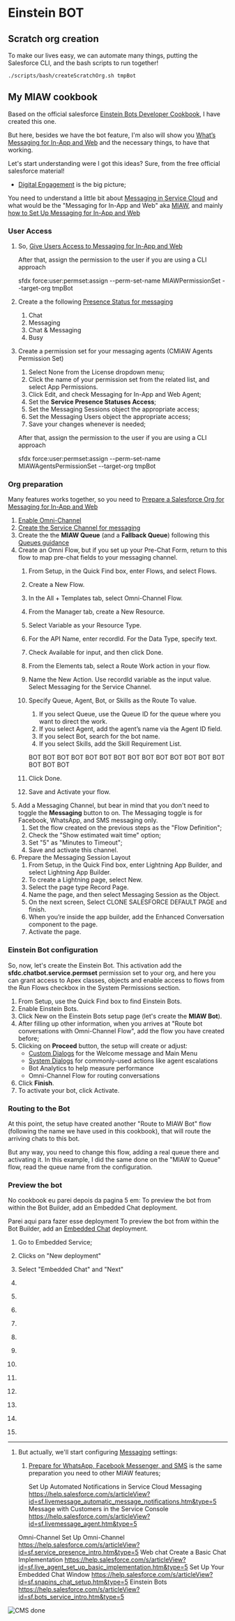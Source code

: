 # Einstein BOT


## Scratch org creation

To make our lives easy, we can automate many things, putting the Salesforce CLI, and the bash scripts to run together!

    ./scripts/bash/createScratchOrg.sh tmpBot

## My MIAW cookbook

Based on the official salesforce [Einstein Bots Developer Cookbook](https://resources.docs.salesforce.com/latest/latest/en-us/sfdc/pdf/bot_cookbook.pdf), I have created this one.

But here, besides we have the bot feature, I'm also will show you [What’s Messaging for In-App and Web](https://help.salesforce.com/s/articleView?id=sf.reimagine_miaw.htm&type=5) and the necessary things, to have that working.

Let's start understanding were I got this ideas? Sure, from the free official salesforce material!
* [Digital Engagement](https://help.salesforce.com/s/articleView?id=sf.sales_core_digital_engagment.htm&type=5) is the big picture;

You need to understand a little bit about [Messaging in Service Cloud](https://help.salesforce.com/s/articleView?id=sf.livemessage_intro.htm&type=5) and what would be the "Messaging for In-App and Web" aka [MIAW](https://help.salesforce.com/s/articleView?id=sf.reimagine_miaw.htm&type=5), and mainly [how to Set Up Messaging for In-App and Web](https://help.salesforce.com/s/articleView?id=sf.miaw_setup_stages.htm&type=5)

### User Access

1. So, [Give Users Access to Messaging for In-App and Web](https://help.salesforce.com/s/articleView?language=en_US&id=sf.miaw_prepare_users.htm&type=5)

    After that, assign the permission to the user if you are using a CLI approach

    sfdx force:user:permset:assign --perm-set-name MIAWPermissionSet --target-org tmpBot
1. Create a the following [Presence Status for messaging](https://help.salesforce.com/s/articleView?id=sf.service_presence_create_presence_status.htm&type=5clear)
    1. Chat
    1. Messaging
    1. Chat & Messaging
    1. Busy
1. Create a permission set for your messaging agents (CMIAW Agents Permission Set)
    1. Select None from the License dropdown menu;
    1. Click the name of your permission set from the related list, and select App Permissions.
    1. Click Edit, and check Messaging for In-App and Web Agent;
    1. Set the **Service Presence Statuses Access**;
    1. Set the Messaging Sessions object the appropriate access;
    1. Set the Messaging Users object the appropriate access;
    1. Save your changes whenever is needed;

    After that, assign the permission to the user if you are using a CLI approach

    sfdx force:user:permset:assign --perm-set-name MIAWAgentsPermissionSet --target-org tmpBot

### Org preparation

Many features works together, so you need to [Prepare a Salesforce Org for Messaging for In-App and Web](https://help.salesforce.com/s/articleView?id=sf.miaw_prepare_org_1.htm&type=5)


1. [Enable Omni-Channel](https://help.salesforce.com/s/articleView?id=sf.omnichannel_enable.htm&type=5)
1. [Create the Service Channel for messaging](https://help.salesforce.com/s/articleView?id=sf.service_presence_create_service_channel.htm&type=5)
1. Create the the **MIAW Queue** (and a **Fallback Queue**) following this [Queues guidance](https://help.salesforce.com/s/articleView?id=sf.setting_up_queues.htm&type=5)
1. Create an Omni Flow, but if you set up your Pre-Chat Form, return to this flow to map pre-chat fields to your messaging channel.
    1. From Setup, in the Quick Find box, enter Flows, and select Flows.
    1. Create a New Flow.
    1. In the All + Templates tab, select Omni-Channel Flow.
    1. From the Manager tab, create a New Resource.
    1. Select Variable as your Resource Type.
    1. For the API Name, enter recordId. For the Data Type, specify text.
    1. Check Available for input, and then click Done.
    1. From the Elements tab, select a Route Work action in your flow.
    1. Name the New Action. Use recordId variable as the input value. Select Messaging for the Service Channel.
    1. Specify Queue, Agent, Bot, or Skills as the Route To value.
        1. If you select Queue, use the Queue ID for the queue where you want to direct the work.
        1. If you select Agent, add the agent’s name via the Agent ID field.
        1. If you select Bot, search for the bot name.
        1. If you select Skills, add the Skill Requirement List.

        BOT BOT BOT BOT BOT BOT BOT BOT BOT BOT BOT BOT BOT BOT BOT BOT BOT

    1. Click Done.
    1. Save and Activate your flow.
1. Add a Messaging Channel, but bear in mind that you don't need to toggle the **Messaging** button to on. The Messaging toggle is for Facebook, WhatsApp, and SMS messaging only.
    1. Set the flow created on the previous steps as the "Flow Definition";
    1. Check the "Show estimated wait time" option;
    1. Set "5" as "Minutes to Timeout";
    1. Save and activate this channel.
1. Prepare the Messaging Session Layout
    1. From Setup, in the Quick Find box, enter Lightning App Builder, and select Lightning App Builder.
    1. To create a Lightning page, select New.
    1. Select the page type Record Page.
    1. Name the page, and then select Messaging Session as the Object.
    1. On the next screen, Select CLONE SALESFORCE DEFAULT PAGE and finish.
    1. When you’re inside the app builder, add the Enhanced Conversation component to the page.
    1. Activate the page.

### Einstein Bot configuration

So, now, let's create the Einstein Bot.
This activation add the **sfdc.chatbot.service.permset** permission set  to your org, and here you can grant access to Apex classes, objects and enable access to flows from the Run Flows checkbox in the System Permissions section.


1. From Setup, use the Quick Find box to find Einstein Bots. 
1. Enable Einstein Bots.
1. Click New on the Einstein Bots setup page (let's create the **MIAW Bot**).
1. After filling up other information, when you arrives at "Route bot conversations with Omni-Channel Flow", add the flow you have created before;
1. Clicking on **Proceed** button, the setup will create or adjust:
    * [Custom Dialogs](https://help.salesforce.com/s/articleView?id=sf.bots_service_dialog_about.htm&type=5) for the Welcome message and Main Menu
    * [System Dialogs](https://help.salesforce.com/s/articleView?id=sf.bots_service_system_bot_dialog.htm&type=5) for commonly-used actions like agent escalations
    * Bot Analytics to help measure performance
    * Omni-Channel Flow for routing conversations
1. Click **Finish**.
1. To activate your bot, click Activate.

<!-- We'll not activate this bot now, but we'll get back here later... -->

### Routing to the Bot

At this point, the setup have created another "Route to MIAW Bot" flow (following the name we have used in this cookbook), that will route the arriving chats to this bot.

But any way, you need to change this flow, adding a real queue there and activating it.
In this example, I did the same done on the "MIAW to Queue" flow, read the queue name from the configuration.

### Preview the bot

No cookbook eu parei depois da pagina 5 em:
    To preview the bot from within the Bot Builder, add an Embedded Chat deployment.

Parei aqui para fazer esse deployment
To preview the bot from within the Bot Builder, add an [Embedded Chat](https://help.salesforce.com/s/articleView?id=sf.snapins_chat_setup.htm&type=5) deployment.

1. Go to Embedded Service;
1. Clicks on "New deployment"
1. Select "Embedded Chat" and "Next"



1. []()
1. []()
1. []()
1. []()
1. []()
1. []()
1. []()
1. []()
1. []()
1. []()
1. []()
1. []()




-----------------------------------------------------------------


1. But actually, we'll start configuring [Messaging](https://help.salesforce.com/s/articleView?id=sf.livemessage_enable.htm&type=5) settings:
    1. [Prepare for WhatsApp, Facebook Messenger, and SMS](https://help.salesforce.com/s/articleView?id=sf.messaging_prepare.htm&type=5) is the same preparation you need to other MIAW features;

			
			
				
		Set Up Automated Notifications in Service Cloud Messaging
			https://help.salesforce.com/s/articleView?id=sf.livemessage_automatic_message_notifications.htm&type=5
		Message with Customers in the Service Console
			https://help.salesforce.com/s/articleView?id=sf.livemessage_agent.htm&type=5

	Omni-Channel
		Set Up Omni-Channel
			https://help.salesforce.com/s/articleView?id=sf.service_presence_intro.htm&type=5
	Web chat
		Create a Basic Chat Implementation
			https://help.salesforce.com/s/articleView?id=sf.live_agent_set_up_basic_implementation.htm&type=5
		Set Up Your Embedded Chat Window
			https://help.salesforce.com/s/articleView?id=sf.snapins_chat_setup.htm&type=5
	Einstein Bots
		https://help.salesforce.com/s/articleView?id=sf.bots_service_intro.htm&type=5



![CMS done](images/b2bCMSImport4.png)